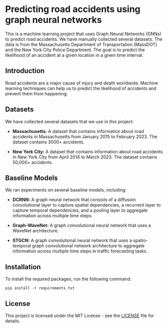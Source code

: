 # Predicting road accidents using graph neural networks

This is a machine learning project that uses Graph Neural Networks (GNNs) to predict road accidents. We have manually collected several datasets. The data is from the Massachusetts Department of Transportation (MassDOT) and the New York City Police Department. The goal is to predict the likelihood of an accident at a given location in a given time interval. 

## Introduction

Road accidents are a major cause of injury and death worldwide. Machine learning techniques can help us to predict the likelihood of accidents and prevent them from happening. 

## Datasets

We have collected several datasets that we use in this project:

- **Massachusetts:** A dataset that contains information about road accidents in Massachusetts from January 2015 to February 2023. The dataset contains 3000+ accidents.

- **New York City:** A dataset that contains information about road accidents in New York City from April 2014 to March 2023. The dataset contains 50,000+ accidents.

## Baseline Models

We ran experiments on several baseline models, including:

- **DCRNN:** A graph neural network that consists of a diffusion convolutional layer to capture spatial dependencies, a recurrent layer to capture temporal dependencies, and a pooling layer to aggregate information across multiple time steps.

- **Graph-WaveNet:** A graph convolutional neural network that uses a WaveNet architecture.

- **STGCN:** A graph convolutional neural network that uses a spatio-temporal graph convolutional network architecture to aggregate information across multiple time steps in traffic forecasting tasks..

## Installation

To install the required packages, run the following command:
    
    pip install -r requirements.txt

## License

This project is licensed under the MIT License - see the [LICENSE](LICENSE) file for details.